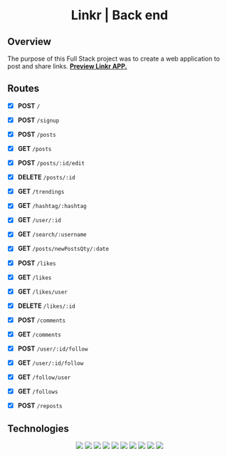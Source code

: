 <h1 align="center">Linkr | Back end</h1>

## Overview

The purpose of this Full Stack project was to create a web application to post and share links.
<a href="https://linkr-front-liard.vercel.app/"><strong>Preview Linkr APP.</strong></a>

## Routes
  - [X] **POST** `/`
  - [X] **POST** `/signup`
  - [X] **POST** `/posts`
  - [X] **GET** `/posts`
  - [X] **POST** `/posts/:id/edit`
  - [X] **DELETE** `/posts/:id`
  - [X] **GET** `/trendings`
  - [X] **GET** `/hashtag/:hashtag`
  - [X] **GET** `/user/:id`
  - [X] **GET** `/search/:username`
  - [X] **GET** `/posts/newPostsQty/:date`
  - [X] **POST** `/likes`
  - [X] **GET** `/likes`
  - [X] **GET** `/likes/user`
  - [X] **DELETE** `/likes/:id`
  - [X] **POST** `/comments`
  - [X] **GET** `/comments`
  - [X] **POST** `/user/:id/follow`
  - [X] **GET** `/user/:id/follow`
  - [X] **GET** `/follow/user`
  - [X] **GET** `/follows`
  - [X] **POST** `/reposts`
  
  
## Technologies

<div align="center">
	<img src="https://img.shields.io/badge/Node.js-339933?style=for-the-badge&logo=nodedotjs&logoColor=white" >
  <img src="https://img.shields.io/badge/Heroku-430098?style=for-the-badge&logo=heroku&logoColor=white" >
	<img src="https://img.shields.io/badge/npm-CB3837?style=for-the-badge&logo=npm&logoColor=white" >
	<img src="https://img.shields.io/badge/JavaScript-323330?style=for-the-badge&logo=javascript&logoColor=F7DF1E" >
	<img src="https://img.shields.io/badge/Express.js-000000?style=for-the-badge&logo=express&logoColor=white" >
	<img src="https://img.shields.io/badge/PostgreSQL-316192?style=for-the-badge&logo=postgresql&logoColor=white" >
  <img src="https://img.shields.io/badge/github-%23000000.svg?style=for-the-badge&logo=github&logoColor=white" >
  <img src="https://img.shields.io/badge/Visual%20Studio%20Code-0078d7.svg?style=for-the-badge&logo=visual-studio-code&logoColor=white" >
  <img src="https://img.shields.io/badge/Ubuntu-E95420?style=for-the-badge&logo=ubuntu&logoColor=white" >
  <img src="https://img.shields.io/badge/JWT-323330?style=for-the-badge&logo=json-web-tokens&logoColor=pink" >
</div>
